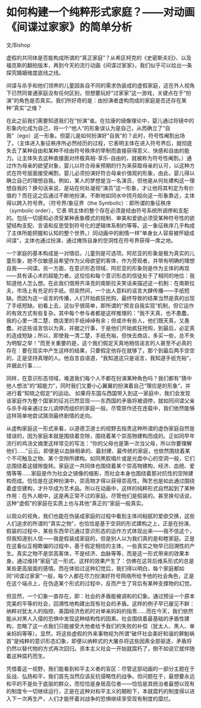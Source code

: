 # 如何构建一个纯粹形式家庭？——对动画《间谍过家家》的简单分析

文/Bishop

虚假的共同体是否能构成所谓的“真正家庭”？从希区柯克的《史密斯夫妇》、以及福克斯的翻拍版本，再到今天的流行动画《间谍过家家》，我们似乎可以绘出一条探究婚姻维度底线之线。

间谍与杀手和他们领养的儿童因各自不同的需求伪装成的虚假家庭，这在外人视角下已然同普通家庭没有任何区别，但想要玩好“过家家”这一游戏，关键点在于“扮演”的角色是否真实。我们所好奇的是：由扮演者虚构而成的家庭是否还存在某种“真实”之维？

在此之前我们需要知道我们在“扮演”谁。在拉康的镜像理论中，婴儿通过将镜中的形象内化成为自己，将一个“他人”的形象误认为是自己，从而确立了“自我”（ego）这一形象。但婴儿是如何扮演好“自我”的？此时，符号性阉割出场了。（主体进入象征秩序所必然经历的过程，它表明主体在进入符号界后，就彻底失去了某种自由和某种不经由符号秩序的宰制而直接获得意义、快感和自由的能力。让主体失去这种直接面对终极真相-享乐-自由的，就被称为符号性阉割。）通过作为母亲的欲望对象，婴儿以符合母亲预期的行为来获取母亲的认可，以这种方式在符号层面接受阉割，婴儿必须扮演好符合母亲价值观的形象，由此，婴儿得以确立自己的理想自我。例如，某人的梦想是当一名演员，但他是从何处建构这一理想自我的？换句话来说，是站在何处凝视“演员”这一形象，才让他将其判定为有价值的？而在这之后通过不断地扮演，不断地如同水中捞月般向这一形象靠近，主体得以跨入符号界。（符号界/象征界（the Symbolic）：即所谓的象征秩序（symbolic order），它表	明主体的整个存在必须是经由符号系统所调停和支配的。包括一切感知必须受某种表象模式的规制、审美和爱欲必须受某种符号性的欲望结构支配、言语和反思受到符号化的逻辑体系制约等等。这一象征秩序几乎构成了主体所能把握和认知的整个世界。）同动画中的剧情一样“单身女人容易被怀疑成间谍”，主体也通过扮演，通过掩饰自身的空洞性在符号界获得一席之地。

一个家庭的基本构成是一对情侣，儿童则是可选项。阿尼亚的形象是极为真实的儿童形象，她不仅敏感且希望作为父母欲望的客体，作为旁观者，并带有明确的理想自我——间谍。另一方面，在意识形态领域，阿尼亚的形象则是作为主体的再现——具有读心术的超能力者。这恰恰和每个意识形态的信徒处于了相同的地位：我知道他人怎么想。在此我们借用齐泽克的南斯拉夫笑话来描述这一机制：在南斯拉夫，市场上有充足的手纸。但突然间，一个出人意料的谣言大肆传播——手纸短缺。而因为这一谣言的传播，人们开始疯狂抢购，最终导致的结果当然是真的出现了手纸短缺。初看上去，这似乎很简单，即所谓的“预言自我实现”机制，但它运作的有效方式有些复杂。其中每个参与者都是这样推理的：“我不天真，也不愚蠢，我的心里一清二楚，商店里的手纸绰绰有余；但或许有些人，他们既天真，又愚蠢，对这些谣言信以为真，并据之行事，于是他们开始疯狂抢购，到最后，必定真的造成短缺；所以，即使我一清二楚，手纸充裕，但快去商店，多买一些，总不失为明智之举！”而至关重要的是，这个我们假定天真地相信谣言的人甚至不必真的存在：要在现实中产生这样的结果，只要假定他存在就够了。那个到最后两手空空的，正是坚持真理的人。他自言自语道，“我知道这只是谣言，我知道手纸充裕”，并据此行事……

同样，在意识形态领域，难道我们每个人不都在扮演某种角色吗？我们都有“猜中他人想法”的“超能力”，同时我们又要小心翼翼的扮演着自己“理应是的形象”，并进行着“知晓之假定”的运动。 如果将东国与西国带入到这一家庭中，我们会发现该家庭作为整个国家的征兆已然显现——东西国的矛盾将被调停，就如同间谍父亲与杀手母亲通过女儿调停而组织的家庭一般。尽管原作还在连载中，我们依然能够这样简单地尝试猜测最终剧情的走向。

从虚构家庭这一形式来看，以道德卫道士的视野去指责这种所谓的虚伪家庭自然是错误的，因为家庭本就是围绕着空隙，围绕着某个崇高物建构而成的。正如同早年流行的鸡汤文摘里这样常见的写法：“你的父母也是第一次当父母，所以你要理解他们……”云云。即便是以血脉相承的、最封建、最传统的家庭，也依然围绕着某个不可触及之物、某个空隙所建构。如同黑胶唱片或是光盘中心的空洞一般，它们总围绕着这缝隙旋转。家庭这一共同体也围绕着某个崇高物建构，经济、血统、爱情等等……家庭是作为社会之镜像的缩影，而社会本身也围绕着那对抗性的空隙建构而成。恰恰是在这种扮演中，崇高物才得以获得崇高性。陶艺也是如此通过围绕着虚空建构，才升华成为艺术品。所以在动画中，这样的纯粹形式自然起到了某种作用：在外人眼中，这是再正常不过的家庭。尽管他们是假装的。甚至换句话说，这种“虚假”的家庭在实质上也与其他“真正的”家庭一般真实。

以观众的视角，我们也能在伪装成家庭的过程中看到主体间粘腻的爱欲交换，这些人们追求的所谓的“真实之物”，也恰恰是基于空洞的形式建构之上，正是在扮演、假装的过程中，某些东西早已通过意识形态的运作方式体现出来——我不信这个，但我知道别人信——我是假装成家庭的，但是别人以为我们真的是和睦家庭。正是在这看似互相欺骗的过程中，基于假定相信的主体，一些真实之物早已回溯性的产生。真实之物不是崇高客体，不是经济、血脉等等，而是这一形式带来的效果本身。通过维持“家庭”这一形式，这样的效果产生了：仿佛在这背后维系形式的总是某些更高层面的感情。而在体验过这种幻觉后，我们得以明白，每个家庭都如同“间谍过家家”一般，每个人都在尽力扮演好符号网络所给予他的社会角色，正是在这个端点上，在伪造某个形式的过程中，反而产生了背后有某种支撑物的幻觉。

但显然，一个幻象一直存在，即：社会的矛盾能被调和的幻象。通过预设一个原本完美的平等的社会，回溯性地构建出现有社会的矛盾。这样的例子早已屡见不鲜：纳粹对犹太人的指控、美国经济危机时对单亲妈妈的指责……而在今天，我们依然能从对黑人入侵的恐惧中发现这种结构性的因素。社会围绕着最基础的矛盾性建构，忽略了这一点我们只能接受大他者给予我们的失败的补偿（犹太人、黑人、单亲妈妈等等）。显然，将这些虚假的外来事物视为所谓“破坏社会美好和谐的罪魁祸首”是纯粹的意识形态幻象，即便以纳粹式的大屠杀将这些因素全部驱逐，矛盾将仍然以替代物的方式再次回归。资本主义社会一开始就腐朽了，倒不如说它就伴随着这种腐朽而生。

凭借着这一视野，我们能看到和平主义者的盲区：尽管这部动画的一部分主题在于反战、弘扬和平，我们首先当然应该反抗侵略性的战争。但问题在于，最想要永远和平的不是处于底层的群众，而恰恰是身居高位者——恰恰是其统治者最想以现有的制度令一切继续运行，正是在这种对和平主义的期盼下，本就腐朽的制度得以进入下一次再生产，人们才能怀着对战争的恐惧继续享受现有制度的糜烂。
